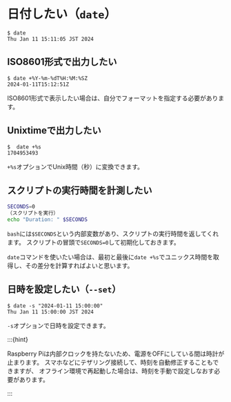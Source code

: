 # 日付したい（``date``）

```console
$ date
Thu Jan 11 15:11:05 JST 2024
```

## ISO8601形式で出力したい

```console
$ date +%Y-%m-%dT%H:%M:%SZ
2024-01-11T15:12:51Z
```

ISO8601形式で表示したい場合は、自分でフォーマットを指定する必要があります。


## Unixtimeで出力したい

```console
$  date +%s
1704953493
```

``+%s``オプションでUnix時間（秒）に変換できます。

## スクリプトの実行時間を計測したい

```bash
SECONDS=0
（スクリプトを実行）
echo "Duration: " $SECONDS
```

``bash``には``$SECONDS``という内部変数があり、スクリプトの実行時間を返してくれます。
スクリプトの冒頭で``SECONDS=0``して初期化しておきます。

``date``コマンドを使いたい場合は、最初と最後に``date +%s``でユニックス時間を取得し、その差分を計算すればよいと思います。

## 日時を設定したい（``--set``）

```console
$ date -s "2024-01-11 15:00:00"
Thu Jan 11 15:00:00 JST 2024
```

``-s``オプションで日時を設定できます。

:::{hint}

Raspberry Piは内部クロックを持たないため、電源をOFFにしている間は時計が止まります。
スマホなどにテザリング接続して、時刻を自動修正することもできますが、
オフライン環境で再起動した場合は、時刻を手動で設定しなおす必要があります。

:::
